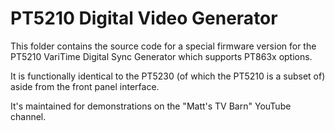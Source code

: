 # PT5210 Digital Video Generator

This folder contains the source code for a special firmware version for the PT5210 VariTime Digital Sync Generator which supports PT863x options.

It is functionally identical to the PT5230 (of which the PT5210 is a subset of) aside from the front panel interface.

It's maintained for demonstrations on the "Matt's TV Barn" YouTube channel.